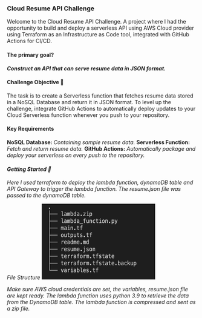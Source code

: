 ### Cloud Resume API Challenge 

<p>Welcome to the Cloud Resume API Challenge. A project where I had the opportunity to build and deploy a serverless API using AWS Cloud provider using Terraform as an Infrastructure as Code tool, integrated with GitHub Actions for CI/CD. 
</p>

#### The primary goal? 
<b><i>Construct an API that can serve resume data in JSON format.</i></b>

#### Challenge Objective 🎯

The task is to create a Serverless function that fetches resume data stored in a NoSQL Database and return it in JSON format. To level up the challenge, integrate GitHub Actions to automatically deploy updates to your Cloud Serverless function whenever you push to your repository. 

#### Key Requirements

<b>NoSQL Database: </b><i>Containing sample resume data.</i>
<b > Serverless Function:</b> <i>Fetch and return resume data.</i>
<b> GitHub Actions:</b> <i>Automatically package and deploy your serverless on every push to the repository.<i>

#### Getting Started 🚀

<p> Here I used terraform to  deploy the lambda function, dynamoDB table and API Gateway to trigger the lambda function.  The resume.json file was passed to the dynamoDB table.</p>

File Structure 
<img src="tree1.png" alt="Description" width="300" height="200">


Make sure AWS cloud credentials are set, the variables, resume.json file are kept ready.
The lambda function uses python 3.9 to retrieve the data from the DynamoDB table. The lambda function is compressed and sent as a zip file.



